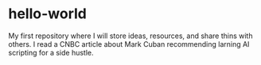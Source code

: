 # hello-world
My first repository where I will store ideas, resources, and share thins with others. I read a CNBC article about Mark Cuban recommending larning AI scripting for a side hustle.
